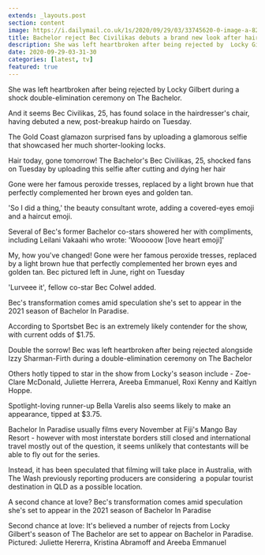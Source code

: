 ```yaml
---
extends: _layouts.post
section: content
image: https://i.dailymail.co.uk/1s/2020/09/29/03/33745620-0-image-a-82_1601345664599.jpg 
title: Bachelor reject Bec Civilikas debuts a brand new look after hair dramatic transformation 
description: She was left heartbroken after being rejected by  Locky Gilbert during a shock double-elimination ceremony on The Bachelor.  
date: 2020-09-29-03-31-30 
categories: [latest, tv] 
featured: true 
--- 
```

She was left heartbroken after being rejected by Locky Gilbert during a shock double-elimination ceremony on The Bachelor. 

And it seems Bec Civilikas, 25, has found solace in the hairdresser's chair, having debuted a new, post-breakup hairdo on Tuesday. 

The Gold Coast glamazon surprised fans by uploading a glamorous selfie that showcased her much shorter-looking locks.

Hair today, gone tomorrow! The Bachelor's Bec Civilikas, 25, shocked fans on Tuesday by uploading this selfie after cutting and dying her hair 

Gone were her famous peroxide tresses, replaced by a light brown hue that perfectly complemented her brown eyes and golden tan. 

'So I did a thing,' the beauty consultant wrote, adding a covered-eyes emoji and a haircut emoji. 

Several of Bec's former Bachelor co-stars showered her with compliments, including Leilani Vakaahi who wrote: 'Wooooow [love heart emoji]' 

My, how you've changed! Gone were her famous peroxide tresses, replaced by a light brown hue that perfectly complemented her brown eyes and golden tan. Bec pictured left in June, right on Tuesday  

'Lurveee it', fellow co-star Bec Colwel added. 

Bec's transformation comes amid speculation she's set to appear in the 2021 season of Bachelor In Paradise. 

According to Sportsbet Bec is an extremely likely contender for the show, with current odds of $1.75. 

Double the sorrow! Bec was left heartbroken after being rejected alongside Izzy Sharman-Firth during a double-elimination ceremony on The Bachelor 

Others hotly tipped to star in the show from Locky's season include - Zoe-Clare McDonald, Juliette Herrera, Areeba Emmanuel, Roxi Kenny and Kaitlyn Hoppe.  

Spotlight-loving runner-up Bella Varelis also seems likely to make an appearance, tipped at $3.75. 

Bachelor In Paradise usually films every November at Fiji's Mango Bay Resort - however with most interstate borders still closed and international travel mostly out of the question, it seems unlikely that contestants will be able to fly out for the series.

Instead, it has been speculated that filming will take place in Australia, with The Wash previously reporting producers are considering  a popular tourist destination in QLD as a possible location.  

A second chance at love? Bec's transformation comes amid speculation she's set to appear in the 2021 season of Bachelor In Paradise 

Second chance at love: It's believed a number of rejects from Locky Gilbert's season of The Bachelor are set to appear on Bachelor in Paradise. Pictured: Juliette Hererra, Kristina Abramoff and Areeba Emmanuel

